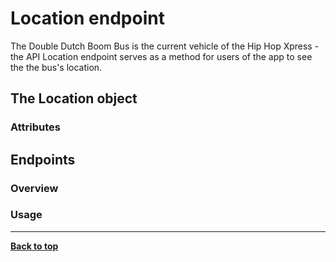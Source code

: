# Location endpoint
The Double Dutch Boom Bus is the current vehicle of the Hip Hop Xpress - the API Location endpoint serves as a method for users of the app to see the the bus's location.

## The Location object

### Attributes

## Endpoints

### Overview

### Usage

---

[**Back to top**](#location-endpoint)
